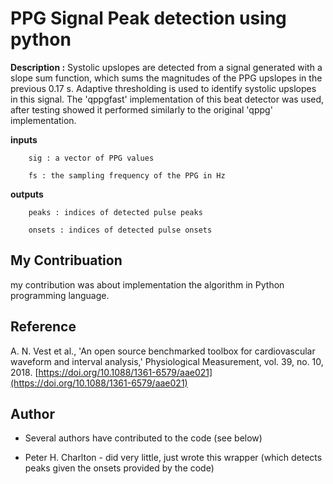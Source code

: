 # PPG Signal Peak detection using python 

**Description :**  Systolic upslopes are detected from a signal generated with a slope sum function, which sums the magnitudes of the PPG upslopes in the previous 0.17 s. Adaptive thresholding is used to identify systolic upslopes in this signal. The 'qppgfast' implementation of this beat detector was used, after testing showed it performed similarly to the original 'qppg' implementation.


**inputs**

	    sig : a vector of PPG values

	    fs : the sampling frequency of the PPG in Hz

**outputs**

	    peaks : indices of detected pulse peaks

	    onsets : indices of detected pulse onsets

## My Contribuation
my contribution was about implementation the algorithm in Python programming language.


## Reference

A. N. Vest et al., 'An open source benchmarked toolbox for cardiovascular waveform and interval analysis,' Physiological Measurement, vol. 39, no. 10, 2018. [https://doi.org/10.1088/1361-6579/aae021](https://doi.org/10.1088/1361-6579/aae021)


## Author

-   Several authors have contributed to the code (see below)
    
-   Peter H. Charlton - did very little, just wrote this wrapper (which detects peaks given the onsets provided by the code)
